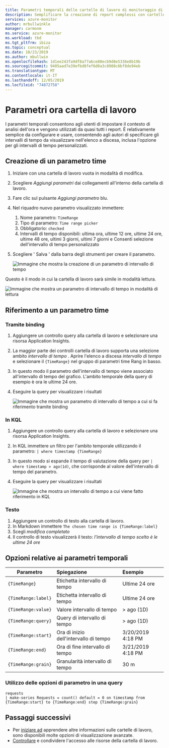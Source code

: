 ```yaml
---
title: Parametri temporali delle cartelle di lavoro di monitoraggio di Azure
description: Semplificare la creazione di report complessi con cartelle di lavoro con parametri predefinite e personalizzate
services: azure-monitor
author: mrbullwinkle
manager: carmonm
ms.service: azure-monitor
ms.workload: tbd
ms.tgt_pltfrm: ibiza
ms.topic: conceptual
ms.date: 10/23/2019
ms.author: mbullwin
ms.openlocfilehash: 1d1ee243fa9df8a77a6ce80ecb9d8e5336e8b19b
ms.sourcegitcommit: 9405aad7e39efbd8fef6d0a3c8988c6bf8de94eb
ms.translationtype: MT
ms.contentlocale: it-IT
ms.lasthandoff: 12/05/2019
ms.locfileid: "74872758"
---
```

# <a name="workbook-time-parameters"></a>Parametri ora cartella di lavoro

I parametri temporali consentono agli utenti di impostare il contesto di analisi dell'ora e vengono utilizzati da quasi tutti i report. È relativamente semplice da configurare e usare, consentendo agli autori di specificare gli intervalli di tempo da visualizzare nell'elenco a discesa, inclusa l'opzione per gli intervalli di tempo personalizzati. 

## <a name="creating-a-time-parameter"></a>Creazione di un parametro time
1. Iniziare con una cartella di lavoro vuota in modalità di modifica.
2. Scegliere _Aggiungi parametri_ dai collegamenti all'interno della cartella di lavoro.
3. Fare clic sul pulsante _Aggiungi parametro_ blu.
4. Nel riquadro nuovo parametro visualizzato immettere:
    1. Nome parametro: `TimeRange`
    2. Tipo di parametro: `Time range picker`
    3. Obbligatorio: `checked`
    4. Intervalli di tempo disponibili: ultima ora, ultime 12 ore, ultime 24 ore, ultime 48 ore, ultimi 3 giorni, ultimi 7 giorni e Consenti selezione dell'intervallo di tempo personalizzato
5. Scegliere ' Salva ' dalla barra degli strumenti per creare il parametro.

    ![Immagine che mostra la creazione di un parametro di intervallo di tempo](./media/workbooks-time/time-settings.png)

Questo è il modo in cui la cartella di lavoro sarà simile in modalità lettura.

![Immagine che mostra un parametro di intervallo di tempo in modalità di lettura](./media/workbooks-time/parameters-time.png)

## <a name="referencing-a-time-parameter"></a>Riferimento a un parametro time
### <a name="via-bindings"></a>Tramite binding
1. Aggiungere un controllo query alla cartella di lavoro e selezionare una risorsa Application Insights.
2. La maggior parte dei controlli cartella di lavoro supporta una selezione ambito _intervallo di tempo_ . Aprire l'elenco a discesa _intervallo di tempo_ e selezionare il `{TimeRange}` nel gruppo di parametri time Rang in basso.
3. In questo modo il parametro dell'intervallo di tempo viene associato all'intervallo di tempo del grafico. L'ambito temporale della query di esempio è ora le ultime 24 ore.
4. Eseguire la query per visualizzare i risultati

    ![Immagine che mostra un parametro di intervallo di tempo a cui si fa riferimento tramite binding](./media/workbooks-time/time-binding.png)

### <a name="in-kql"></a>In KQL
1. Aggiungere un controllo query alla cartella di lavoro e selezionare una risorsa Application Insights.
2. In KQL immettere un filtro per l'ambito temporale utilizzando il parametro: `| where timestamp {TimeRange}`
3. In questo modo si espande il tempo di valutazione della query per `| where timestamp > ago(1d)`, che corrisponde al valore dell'intervallo di tempo del parametro.
4. Eseguire la query per visualizzare i risultati

    ![Immagine che mostra un intervallo di tempo a cui viene fatto riferimento in KQL](./media/workbooks-time/time-in-code.png)

### <a name="in-text"></a>Testo 
1. Aggiungere un controllo di testo alla cartella di lavoro.
2. In Markdown immettere `The chosen time range is {TimeRange:label}`
3. Scegli _modifica completato_
4. Il controllo di testo visualizzerà il testo: _l'intervallo di tempo scelto è le ultime 24 ore_

## <a name="time-parameter-options"></a>Opzioni relative ai parametri temporali
| Parametro | Spiegazione | Esempio |
| ------------- |:-------------|:-------------|
| `{TimeRange}` | Etichetta intervallo di tempo | Ultime 24 ore |
| `{TimeRange:label}` | Etichetta intervallo di tempo | Ultime 24 ore |
| `{TimeRange:value}` | Valore intervallo di tempo | > ago (1D) |
| `{TimeRange:query}` | Query di intervallo di tempo | > ago (1D) |
| `{TimeRange:start}` | Ora di inizio dell'intervallo di tempo | 3/20/2019 4:18 PM |
| `{TimeRange:end}` | Ora di fine intervallo di tempo | 3/21/2019 4:18 PM |
| `{TimeRange:grain}` | Granularità intervallo di tempo | 30 m |


### <a name="using-parameter-options-in-a-query"></a>Utilizzo delle opzioni di parametro in una query
```kusto
requests
| make-series Requests = count() default = 0 on timestamp from {TimeRange:start} to {TimeRange:end} step {TimeRange:grain}
```

## <a name="next-steps"></a>Passaggi successivi

* Per [iniziare ad](workbooks-visualizations.md) apprendere altre informazioni sulle cartelle di lavoro, sono disponibili molte opzioni di visualizzazione avanzate.
* [Controllare](workbooks-access-control.md) e condividere l'accesso alle risorse della cartella di lavoro.
